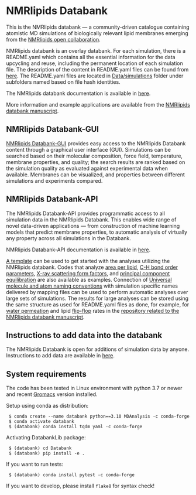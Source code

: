 # NMRlipids Databank 
This is the NMRlipids databank &mdash; a community-driven catalogue containing atomistic MD simulations of biologically relevant lipid membranes emerging from the [NMRlipids open collaboration](http://nmrlipids.blogspot.com/2021/03/second-online-meeting-on-nmrlipids.html). 

NMRlipids databank is an overlay databank. For each simulation, there is a README.yaml which contains all the essential information for the data upcycling and reuse, including the permanent location of each simulation file. The description of the content in README.yaml files can be found from [here](https://nmrlipids.github.io/READMEcontent.html). The README.yaml files are located in [Data/simulations](https://github.com/NMRLipids/Databank/tree/main/Data/Simulations) folder under subfolders named based on file hash identities. 

The NMRlipids databank documentation is available in [here](https://nmrlipids.github.io/index.html). 

More information and example applications are available from the [NMRlipids databank manuscript](https://doi.org/10.26434/chemrxiv-2023-jrpwm).

## NMRlipids Databank-GUI
[NMRlipids Databank-GUI](https://databank.nmrlipids.fi/) provides easy access to the NMRlipids Databank content
through a graphical user interface (GUI). Simulations can be searched based on their molecular composition, force field,
temperature, membrane properties, and quality; the search results are ranked based on the simulation quality as evaluated
against experimental data when available. Membranes can be visualized, and properties between different simulations and
experiments compared.

## NMRlipids Databank-API
The NMRlipids Databank-API provides programmatic access to all simulation data in the NMRlipids Databank. This enables wide range of novel data-driven applications &mdash; from construction of machine learning models that predict membrane properties, to automatic analysis of virtually any property across all simulations in the Databank. 

NMRlipids Databank-API documentation is available in [here](https://nmrlipids.github.io/databankLibrary.html).

[A template](https://github.com/NMRLipids/databank-template/blob/main/scripts/template.ipynb) can be used to get started with the analyses utilizing the NMRlipids databank. Codes that analyze [area per lipid](https://github.com/NMRLipids/Databank/blob/main/Scripts/AnalyzeDatabank/calcAPL.py), [C-H bond order parameters](https://github.com/NMRLipids/Databank/blob/main/Scripts/AnalyzeDatabank/calcOrderParameters.py), [X-ray scattering form factors](https://github.com/NMRLipids/Databank/blob/main/Scripts/AnalyzeDatabank/calc_FormFactors.py), and [principal component equilibration](https://github.com/NMRLipids/Databank/blob/main/Scripts/AnalyzeDatabank/NMRPCA_timerelax.py) are also available as examples. Connection of [Universal molecule and atom naming conventions](https://nmrlipids.github.io/moleculesAndMapping.html) with simulation specific names delivered by mapping files can be used to perform automatic analyses over large sets of simulations. The results for large analyses can be stored using the same structure as used for README.yaml files as done, for example, for [water permeation](https://github.com/NMRLipids/DataBankManuscript/tree/main/Data/MD-PERMEATION) and lipid [flip-flop](https://github.com/NMRLipids/DataBankManuscript/tree/main/Data/Flipflops) rates in the [repository related to the NMRlipids databank manuscript](https://github.com/NMRLipids/DataBankManuscript).

## Instructions to add data into the databank

The NMRlipids Databank is open for additions of simulation data by anyone. Instructions to add data are available in [here](https://nmrlipids.github.io/addingData.html).

## System requirements

The code has been tested in Linux environment with python 3.7 or newer and recent [Gromacs](https://manual.gromacs.org/current/install-guide/index.html) version installed.

Setup using conda as distribution:

```
 $ conda create --name databank python==3.10 MDAnalysis -c conda-forge
 $ conda activate databank
 $ (databank) conda install tqdm yaml -c conda-forge
```

Activating DatabankLib package:

```
 $ (databank) cd Databank
 $ (databank) pip install -e .
```

If you want to run tests:
```
 $ (databank) conda install pytest -c conda-forge
```

If you want to develop, please install `flake8` for syntax check!